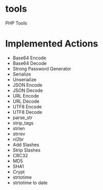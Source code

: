 # tools
PHP Tools

# Implemented Actions
- Base64 Encode
- Base64 Decode
- Strong Password Generator
- Serialize
- Unserialize
- JSON Encode
- JSON Decode
- URL Encode
- URL Decode
- UTF8 Encode
- UTF8 Decode
- parse_str
- strip_tags
- strlen
- strrev
- nl2br
- Add Slashes
- Strip Slashes
- CRC32
- MD5
- SHA1
- Crypt
- strtotime
- strtotime to date 
